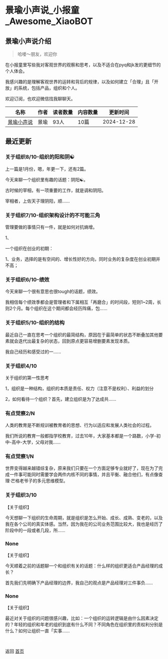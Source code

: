 # 景瑜小声说_小报童_Awesome_XiaoBOT

## 景瑜小声说介绍
> 哈喽～朋友，欢迎你    
    
在小报童里写些我对客观世界的观察和思考，以及不适合在pyq和jk发的更细节的个人体会。    
    
我感兴趣的是理解客观世界的运转和背后的规律，以及如何建立「合理」且「开放」的系统，包括产品，组织和个人。    
    
欢迎订阅，也欢迎微信找我聊聊天。  
  


|名称|作者|读者数量|内容数量|更新时间|
|---|---|---|---|---|
|[景瑜小声说](https://xiaobot.net/p/jingyutalk?refer=0b133df9-27dc-423b-8101-639049001c13)|景瑜|93人|10篇|2024-12-28|

## 最近更新
### 关于组织8/10-组织的阳和阴☯️

上一篇是1月份，嗯，年更一下，还有2篇。

今天来聊一个组织里有趣的话题：阴阳☯️。

古时候的宰相，有一项重要的工作，就是调和阴阳。

宰相者，上佐天子理阴阳，顺......

### 关于组织7/10-组织架构设计的不可能三角

管理要做的事情只有一件，就是如何对抗熵增。

1、

一个组织在创业的初期：

1、业务，选择的是有空间的、增长性好的方向，同时业务的复杂度在创业初期并不高；

### 关于组织6/10-绩效

今天来聊一个很有意思也很tough的话题，绩效。

我相信每个绩效季都会是管理者和下属相互「再磨合」的时间段，短则1~2周，长则2个月。每个组织在这个期间都会经历阵痛，包......

### 关于组织5/10-组织的结构

最近自己一直在思考一个组织的最简结构，原因在于最简单的状态不断叠加其他要素就会迭代出最复杂的状态，回到原点更容易增删要素发现本质。

我自己经历和感受过的一......

### 关于组织4/10

关于组织的第一性思考

1，组织是一种结构，组织的本质是责任、权力（注意不是权利）、利益的划分

2，如何看待一个组织？首先，建立组织是为了达成共......

### 有点觉察2/N

人类的教育是不断规训被教育者的思想、行为以适应和发展人类社会的过程。

我们所说的教育一般都指学校教育，过去10年，大家基本都是一个路数，小学-初中-高中-大学，父母对我......

### 有点觉察1/N

世界变得越来越错综复杂，原来我们只要在一个方面足够专业就好了，现在为了完成一件事可能同时需要学会两件内核不同的事情，并且平衡、融合他们，有点像查理·芒格老爷子的多元思维模型。

### 关于组织3/10

【关于组织】

今天想聊一下组织的生命周期，就是组织是怎么开始、成长、成熟、变老的，以及我在各个公司的真实体感。当然，因为我在的公司业务范围比较大，我也是经历了阶段中的一段或者几段，所......

### None

【关于组织】

今天顺着之前的话题聊一个和组织有关的话题：什么样的组织更适合产品经理的成长？

首先我们先明确下产品经理的边界，我自己的观点是产品经理对三件事负......

### None

【关于组织】

最近对关于组织的问题很感兴趣，比如：一个组织的运转逻辑是由什么因素决定的？年轻的组织和年老的组织到底有什么不同？不同角色在组织里的责权利分别是什么？如何让组织一直「实事......


<a href="https://github.com/Reno9527/awesome-xiaobot" style="color: white; text-decoration: none;">awesome-xiaobot</a>

返回 [首页](../README.md)
